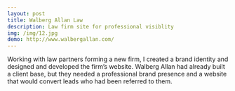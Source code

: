 ```yaml
---
layout: post
title: Walberg Allan Law
description: Law firm site for professional visiblity
img: /img/12.jpg
demo: http://www.walbergallan.com/
---
```


Working with law partners forming a new firm, I created a brand identity and designed and developed the firm’s website. Walberg Allan had already built a client base, but they needed a professional brand presence and a website that would convert leads who had been referred to them.
